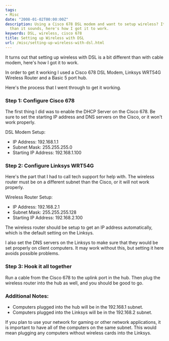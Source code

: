 ```yaml
---
tags:
- Misc
date: "2008-01-02T00:00:00Z"
description: Using a Cisco 678 DSL modem and want to setup wireless? It's trickier
  than it sounds, here's how I got it to work.
keywords: DSL, wireless, cisco 678
title: Setting up Wireless with DSL
url: /misc/setting-up-wireless-with-dsl.html
---
```

It turns out that setting up wireless with DSL is a bit different than
with cable modem, here's how I got it to work.

In order to get it working I used a Cisco 678 DSL Modem, Linksys WRT54G
Wireless Router and a Basic 5 port hub.

Here's the process that I went through to get it working.

### Step 1: Configure Cisco 678

The first thing I did was to enable the DHCP Server on the Cisco 678. Be
sure to set the starting IP address and DNS servers on the Cisco, or it
won't work properly.

DSL Modem Setup:

-   IP Address: 192.168.1.1
-   Subnet Mask: 255.255.255.0
-   Starting IP Address: 192.168.1.100

### Step 2: Configure Linksys WRT54G

Here's the part that I had to call tech support for help with. The
wireless router must be on a different subnet than the Cisco, or it will
not work properly.

Wireless Router Setup:

-   IP Address: 192.168.2.1
-   Subnet Mask: 255.255.255.128
-   Starting IP Address: 192.168.2.100

The wireless router should be setup to get an IP address automatically,
which is the default setting on the Linksys.

I also set the DNS servers on the Linksys to make sure that they would
be set properly on client computers. It may work without this, but
setting it here avoids possible problems.

### Step 3: Hook it all together

Run a cable from the Cisco 678 to the uplink port in the hub. Then plug
the wireless router into the hub as well, and you should be good to go.

### Additional Notes:

-   Computers plugged into the hub will be in the 192.168.1 subnet.
-   Computers plugged into the Linksys will be in the 192.168.2 subnet.

If you plan to use your network for gaming or other network
applications, it is important to have all of the computers on the same
subnet. This would mean plugging any computers without wireless cards
into the Linksys.
